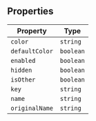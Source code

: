 ## Properties

| Property | Type |
| ------ | ------ |
| <a id="color"></a> `color` | `string` |
| <a id="defaultcolor"></a> `defaultColor` | `boolean` |
| <a id="enabled"></a> `enabled` | `boolean` |
| <a id="hidden"></a> `hidden` | `boolean` |
| <a id="isother"></a> `isOther` | `boolean` |
| <a id="key"></a> `key` | `string` |
| <a id="name"></a> `name` | `string` |
| <a id="originalname"></a> `originalName` | `string` |
